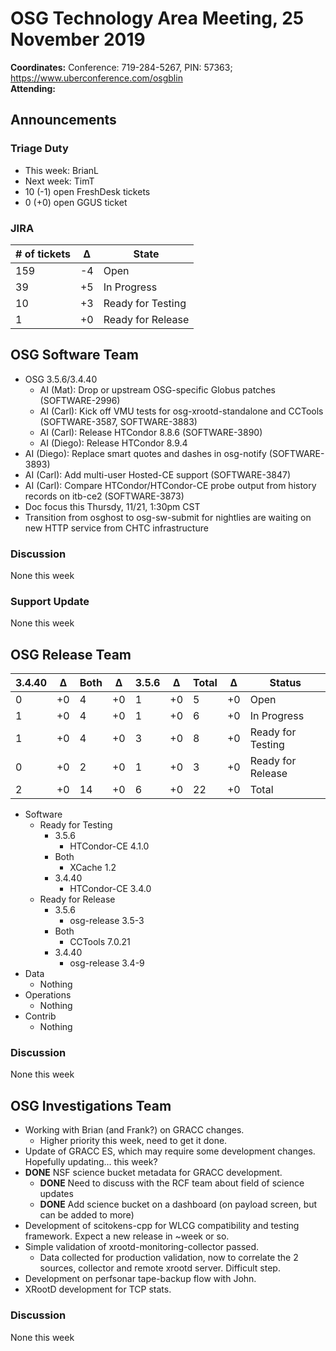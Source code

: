 # OSG Technology Area Meeting, 25 November 2019

**Coordinates:** Conference: 719-284-5267, PIN: 57363; <https://www.uberconference.com/osgblin>  
**Attending:**  


## Announcements


### Triage Duty

-   This week: BrianL
-   Next week: TimT
-   10 (-1) open FreshDesk tickets
-   0 (+0) open GGUS ticket


### JIRA

| # of tickets | &Delta; | State             |
|------------ |------- |----------------- |
| 159          | -4      | Open              |
| 39           | +5      | In Progress       |
| 10           | +3      | Ready for Testing |
| 1            | +0      | Ready for Release |


## OSG Software Team

-   OSG 3.5.6/3.4.40  
    -   AI (Mat): Drop or upstream OSG-specific Globus patches (SOFTWARE-2996)
    -   AI (Carl): Kick off VMU tests for osg-xrootd-standalone and CCTools (SOFTWARE-3587, SOFTWARE-3883)
    -   AI (Carl): Release HTCondor 8.8.6 (SOFTWARE-3890)
    -   AI (Diego): Release HTCondor 8.9.4
-   AI (Diego): Replace smart quotes and dashes in osg-notify (SOFTWARE-3893)
-   AI (Carl): Add multi-user Hosted-CE support (SOFTWARE-3847)
-   AI (Carl): Compare HTCondor/HTCondor-CE probe output from history records on itb-ce2 (SOFTWARE-3873)
-   Doc focus this Thursdy, 11/21, 1:30pm CST
-   Transition from osghost to osg-sw-submit for nightlies are waiting on new HTTP service from CHTC infrastructure


### Discussion

None this week  


### Support Update

None this week  


## OSG Release Team

| 3.4.40 | &Delta; | Both | &Delta; | 3.5.6 | &Delta; | Total | &Delta; | Status            |
| ------ | ------- | ---- | ------- | ----- | ------- | ----- | ------- | ----------------- |
| 0      | +0      | 4    | +0      | 1     | +0      | 5     | +0      | Open              |
| 1      | +0      | 4    | +0      | 1     | +0      | 6     | +0      | In Progress       |
| 1      | +0      | 4    | +0      | 3     | +0      | 8     | +0      | Ready for Testing |
| 0      | +0      | 2    | +0      | 1     | +0      | 3     | +0      | Ready for Release |
| 2      | +0      | 14   | +0      | 6     | +0      | 22    | +0      | Total             |

-   Software  
    -   Ready for Testing
        -   3.5.6
            -   HTCondor-CE 4.1.0
        -   Both
            -   XCache 1.2
        -   3.4.40
            -   HTCondor-CE 3.4.0
    -   Ready for Release
        -   3.5.6
            -   osg-release 3.5-3
        -   Both
            -   CCTools 7.0.21
        -   3.4.40
            -   osg-release 3.4-9
-   Data  
    -   Nothing
-   Operations  
    -   Nothing
-   Contrib  
    -   Nothing


### Discussion

None this week  


## OSG Investigations Team

-   Working with Brian (and Frank?) on GRACC changes.  
    -   Higher priority this week, need to get it done.
-   Update of GRACC ES, which may require some development changes.  Hopefully updating&#x2026; this week?
-   ****DONE**** NSF science bucket metadata for GRACC development.  
    -   ****DONE**** Need to discuss with the RCF team about field of science updates
    -   ****DONE**** Add science bucket on a dashboard (on payload screen, but can be added to more)
-   Development of scitokens-cpp for WLCG compatibility and testing framework.  Expect a new release in ~week or so.
-   Simple validation of xrootd-monitoring-collector passed.  
    -   Data collected for production validation, now to correlate the 2 sources, collector and remote xrootd server.  Difficult step.
-   Development on perfsonar tape-backup flow with John.
-   XRootD development for TCP stats.


### Discussion

None this week
